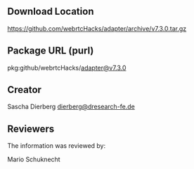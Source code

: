 ## Download Location

https://github.com/webrtcHacks/adapter/archive/v7.3.0.tar.gz

## Package URL (purl)

pkg:github/webrtcHacks/adapter@v7.3.0

## Creator

Sascha Dierberg <dierberg@dresearch-fe.de>

## Reviewers

The information was reviewed by:

Mario Schuknecht
